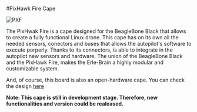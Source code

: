 #PixHawk Fire Cape

![PXF](http://erlerobotics.com/blog/wp-content/uploads/2014/10/pxf_resize.jpg)

The PixHwak Fire is a cape designed for the BeagleBone Black that allows to create a fully functional Linux drone. This cape has on its own all the needed sensors, conectors and buses that allows the autopilot's software to execute porperly. Thanks to its connectors, is able to integrate in the autopilot new sensors and hardware. The union of the BeagleBone Black and the PixHawk Fire, makes the Erle-Brain a highly modular and customizable system.

And, of course, this board is also an open-hardware cape. You can check the design [here](https://github.com/diydrones/PXF)

**Note: This cape is still in development stage. Therefore, new functionalities and version could be realeased.**